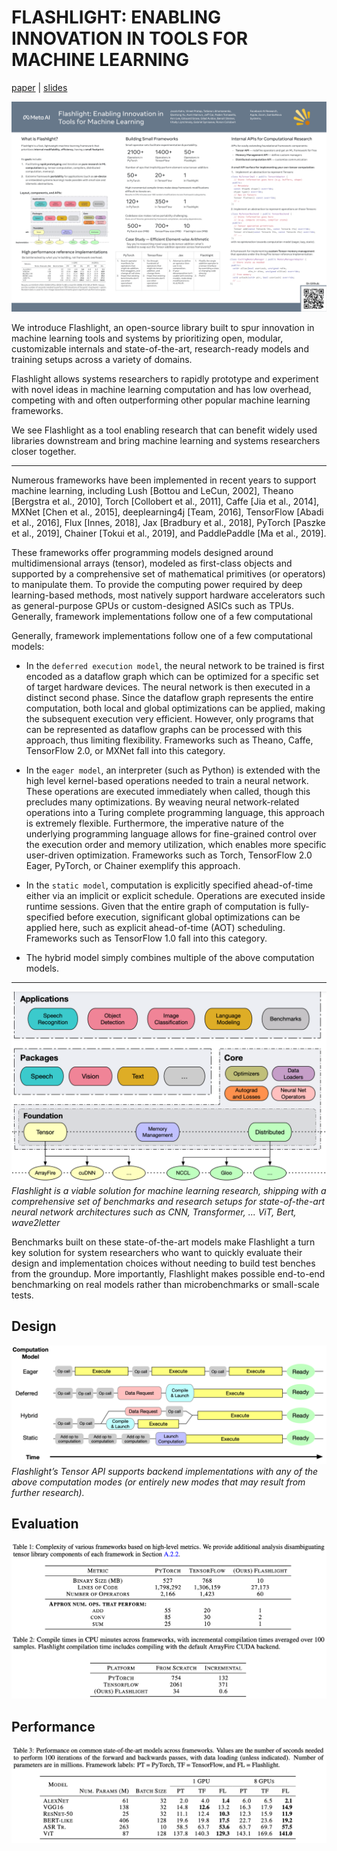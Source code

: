 # FLASHLIGHT: ENABLING INNOVATION IN TOOLS FOR MACHINE LEARNING

[paper](https://arxiv.org/pdf/2201.12465.pdf) | [slides](https://icml.cc/media/icml-2022/Slides/17877_aadAdcP.pdf)

![](files/flashlight.png)

We introduce Flashlight, an open-source library built to spur innovation in machine learning tools and systems by prioritizing open, modular, customizable internals and state-of-the-art, research-ready models and training setups across a variety of domains.

Flashlight allows systems researchers to rapidly prototype and experiment with novel ideas in machine learning computation and has low overhead, competing with and often outperforming other popular machine learning frameworks.

We see Flashlight as a tool enabling research that can benefit widely used libraries downstream and bring machine learning and systems researchers closer together.

- - -

Numerous frameworks have been implemented in recent years to support machine learning, including Lush [Bottou and LeCun, 2002], Theano [Bergstra et al., 2010], Torch [Collobert et al., 2011], Caffe [Jia et al., 2014], MXNet [Chen et al., 2015], deeplearning4j [Team, 2016], TensorFlow [Abadi et al., 2016], Flux [Innes, 2018], Jax [Bradbury et al., 2018], PyTorch [Paszke et al., 2019], Chainer [Tokui et al., 2019], and PaddlePaddle [Ma et al., 2019].

These frameworks offer programming models designed around multidimensional arrays (tensor), modeled as first-class objects and supported by a comprehensive set of mathematical primitives (or operators) to manipulate them. To provide the computing power required by deep learning-based methods, most natively support hardware accelerators such as general-purpose GPUs or custom-designed ASICs such as TPUs. Generally, framework implementations follow one of a few computational

Generally, framework implementations follow one of a few computational models:

- In the `deferred execution model`, the neural network to be trained is first encoded as a dataflow graph which can be optimized for a specific set of target hardware devices. The neural network is then executed in a distinct second phase. Since the dataflow graph represents the entire computation, both local and global optimizations can be applied, making the subsequent execution very efficient. However, only programs that can be represented as dataflow graphs can be processed with this approach, thus limiting flexibility. Frameworks such as Theano, Caffe, TensorFlow 2.0, or MXNet fall into this category.

- In the `eager model`, an interpreter (such as Python) is extended with the high level kernel-based operations needed to train a neural network. These operations are executed immediately when called, though this precludes many optimizations. By weaving neural network-related operations into a Turing complete programming language, this approach is extremely flexible. Furthermore, the imperative nature of the underlying
programming language allows for fine-grained control over the execution order and memory utilization, which enables more specific user-driven optimization. Frameworks such as Torch, TensorFlow 2.0 Eager, PyTorch, or Chainer exemplify this approach.

- In the `static model`, computation is explicitly specified ahead-of-time either via an implicit or explicit schedule. Operations are executed inside runtime sessions. Given that the entire graph of computation is fully-specified before execution, significant global optimizations can be applied here, such as explicit ahead-of-time (AOT) scheduling. Frameworks such as TensorFlow 1.0 fall into this category.

- The hybrid model simply combines multiple of the above computation models.

- - -

![](files/flashlight-overview.png)
*Flashlight is a viable solution for machine learning research, shipping with a comprehensive set of benchmarks and research setups for state-of-the-art neural network architectures such as CNN, Transformer, ... ViT, Bert, wave2letter*

Benchmarks built on these state-of-the-art models make Flashlight a turn key solution for system researchers who want to quickly evaluate their design and implementation choices without needing to build test benches from the groundup. More importantly, Flashlight makes possible end-to-end benchmarking on real models rather than microbenchmarks or small-scale tests.

## Design

![](files/flashlight-comp-model.png)
*Flashlight’s Tensor API supports backend implementations with any of the above computation modes (or entirely new modes that may result from further research).*

## Evaluation

![](files/flashlight-metrics.png)

## Performance

![](files/flashlight-perf.png)

